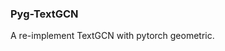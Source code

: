 ### Pyg-TextGCN 

A re-implement TextGCN with pytorch geometric. 
<!-- This one is more faster than others(include raw implement) in the own limited testing. -->
